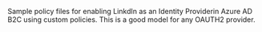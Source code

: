 Sample policy files for enabling LinkdIn as an Identity Providerin Azure AD B2C using custom policies.  This is a good model for any OAUTH2 provider.
